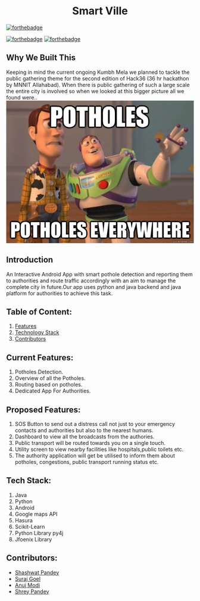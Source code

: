 <h1 align ="center">Smart Ville</h1>

[![forthebadge](https://forthebadge.com/images/badges/made-with-python.svg)](https://forthebadge.com)

[![forthebadge](https://forthebadge.com/images/badges/made-with-java.svg)](https://forthebadge.com)
[![forthebadge](https://forthebadge.com/images/badges/built-for-android.svg)](https://forthebadge.com)

## Why We Built This
Keeping in mind the current ongoing Kumbh Mela we planned to tackle the public gathering theme for the second edition of Hack36 (36 hr hackathon by MNNIT Allahabad). When there is public gathering of such a large scale the entire city is involved so when we looked at this bigger picture all we found were..
<img src="Assets/problem.jpg"/>


## Introduction
An Interactive Android App with smart pothole detection and reporting them to authorities and route traffic accordingly with an aim to manage the complete city in future.Our app uses python and java backend and java platform for authorities to achieve this task.


## Table of Content:
1) [Features](#ft)
2) [Technology Stack](#tech)
3) [Contributors](#contributor)

<a name="ft"></a>
## Current Features:
1) Potholes Detection.
2) Overview of all the Potholes.
3) Routing based on potholes.
4) Dedicated App For Authorities.

## Proposed Features:
1) SOS Button to send out a distress call not just to your emergency contacts and authorities but also to the nearest humans.
2) Dashboard to view all the broadcasts from the authories.
3) Public transport will be routed towards you on a single touch.
4) Utility screen to view nearby facilities like hospitals,public toilets etc.
5) The authority application will get be utilised to inform them about potholes, congestions, public transport running status etc.

<a name="tech"></a>

## Tech Stack:
1) Java
2) Python
3) Android
4) Google maps API
5) Hasura
6) Scikit-Learn
7) Python Library py4j
8) Jfoenix Library

<a name="contributor"></a>
## Contributors:

* [Shashwat Pandey](www.github.com/shashwat1998)
* [Suraj Goel](www.github.com/suraj-goel)
* [Anuj Modi](www.github.com/descifrado)
* [Shrey Pandey](www.github.com/Shreypandey)

